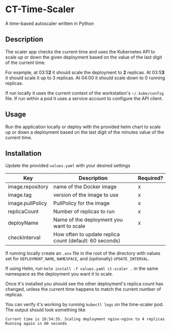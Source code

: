 # CT-Time-Scaler
A time-based autoscaler written in Python

## Description
The scaler app checks the current time and uses the Kubernetes API to scale up
or down the given deployment based on the value of the last digit of the current time.

For example, at 03:5**2** it should scale the deployment to **2** replicas. At 03:5**3** it should scale it up to 3 replicas. At 04:00 it should scale down to 0 running replicas.

If run locally it uses the current context of the workstation's `~/.kube/config` file. If run within a pod it uses a service account to configure the API client.

## Usage
Run the application locally or deploy with the provided helm chart to
scale up or down a deployment based on the last digit of the minutes value
of the current time.

## Installation
Update the provided `values.yaml` with your desired settings

| Key | Description | Required? |
|-----|-------------|-----------|
| image.repository | name of the Docker image | x |
| image.tag | version of the image to use | x |
| image.pullPolicy | PullPolicy for the image | x |
| replicaCount | Number of replicas to run | x |
| deployName | Name of the deployment you want to scale | x |
| checkInterval | How often to update replica count (default: 60 seconds) | |

If running locally create an `.env` file in the root of the directory with values
set for `DEPLOYMENT_NAME`, `NAMESPACE`, and (optionally) `UPDATE_INTERVAL`.

If using Helm, run `helm install -f values.yaml ct-scaler .` in the same namespace as the deployment you want it to scale. 

Once it's installed you should see the other deployment's replica count has changed, unless the current time happens to match the current number of replicas.

You can verify it's working by running `kubectl logs` on the time-scaler pod. The output should look something like
```
Current time is 16:54:35. Scaling deployment nginx-nginx to 4 replicas
Running again in 60 seconds
```
